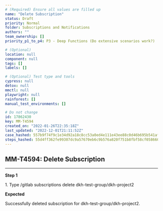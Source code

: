 ```yaml
---
# (Required) Ensure all values are filled up
name: "Delete Subscription"
status: Draft
priority: Normal
folder: Subscriptions and Notifications
authors: ""
team_ownership: []
priority_p1_to_p4: P3 - Deep Functions (Do extensive scenarios work?)

# (Optional)
location: null
component: null
tags: []
labels: []

# (Optional) Test type and tools
cypress: null
detox: null
mmctl: null
playwright: null
rainforest: []
manual_test_environments: []

# Do not change
id: 17862430
key: MM-T4594
created_on: "2022-01-26T22:35:18Z"
last_updated: "2022-12-01T21:11:52Z"
case_hashed: 557b9f74f9c1e34d92a18c8cc53a0ed4e111e43ee88c0d46b695b541afe5f89d8c3a9549d022e8864ee50dd748115d9d
steps_hashed: 55d4ff362fe99307dc9a57670eb6c9b576a820f751b8fbf58cf0586603883e773966a94d7ef73d092923491c5ed8159d
---
```


<!-- (Auto-generated) Based on frontmatter's "key" and "name" -->

## MM-T4594: Delete Subscription

---

**Step 1**

1\. Type /gitlab subscriptions delete dkh-test-group/dkh-project2

**Expected**

Successfully deleted subscription for dkh-test-group/dkh-project2.
